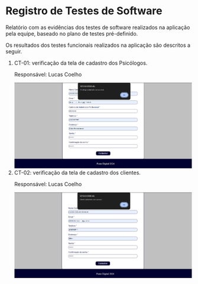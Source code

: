 # Registro de Testes de Software

Relatório com as evidências dos testes de software realizados na aplicação pela equipe, baseado no plano de testes pré-definido.

Os resultados dos testes funcionais realizados na aplicação são descritos a seguir.

<ol>
  
  <li> CT-01: verificação da tela de cadastro dos Psicólogos.

  Responsável: Lucas Coelho

<img src= "https://github.com/ICEI-PUC-Minas-PMV-ADS/pmv-ads-2024-1-e1-proj-web-t5-pmv-ads-2024-1-e1-projpontedigital/blob/main/documentos/imagens/CPsicologo.png">

  </li>

  <li> CT-02: verificação da tela de cadastro dos clientes.

  Responsável: Lucas Coelho

 <img src= "https://github.com/ICEI-PUC-Minas-PMV-ADS/pmv-ads-2024-1-e1-proj-web-t5-pmv-ads-2024-1-e1-projpontedigital/blob/main/documentos/imagens/CCliente.png">
    
  </li>
  
</ol>
